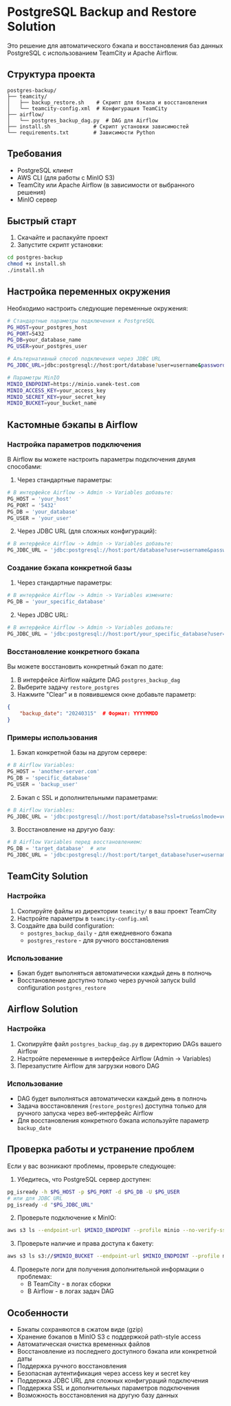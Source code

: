 # PostgreSQL Backup and Restore Solution

Это решение для автоматического бэкапа и восстановления баз данных PostgreSQL с использованием TeamCity и Apache Airflow.

## Структура проекта

```
postgres-backup/
├── teamcity/
│   ├── backup_restore.sh    # Скрипт для бэкапа и восстановления
│   └── teamcity-config.xml  # Конфигурация TeamCity
├── airflow/
│   └── postgres_backup_dag.py  # DAG для Airflow
├── install.sh              # Скрипт установки зависимостей
└── requirements.txt        # Зависимости Python
```

## Требования

- PostgreSQL клиент
- AWS CLI (для работы с MinIO S3)
- TeamCity или Apache Airflow (в зависимости от выбранного решения)
- MinIO сервер

## Быстрый старт

1. Скачайте и распакуйте проект
2. Запустите скрипт установки:
```bash
cd postgres-backup
chmod +x install.sh
./install.sh
```

## Настройка переменных окружения

Необходимо настроить следующие переменные окружения:

```bash
# Стандартные параметры подключения к PostgreSQL
PG_HOST=your_postgres_host
PG_PORT=5432
PG_DB=your_database_name
PG_USER=your_postgres_user

# Альтернативный способ подключения через JDBC URL
PG_JDBC_URL=jdbc:postgresql://host:port/database?user=username&password=password

# Параметры MinIO
MINIO_ENDPOINT=https://minio.vanek-test.com
MINIO_ACCESS_KEY=your_access_key
MINIO_SECRET_KEY=your_secret_key
MINIO_BUCKET=your_bucket_name
```

## Кастомные бэкапы в Airflow

### Настройка параметров подключения

В Airflow вы можете настроить параметры подключения двумя способами:

1. Через стандартные параметры:
```python
# В интерфейсе Airflow -> Admin -> Variables добавьте:
PG_HOST = 'your_host'
PG_PORT = '5432'
PG_DB = 'your_database'
PG_USER = 'your_user'
```

2. Через JDBC URL (для сложных конфигураций):
```python
# В интерфейсе Airflow -> Admin -> Variables добавьте:
PG_JDBC_URL = 'jdbc:postgresql://host:port/database?user=username&password=password&ssl=true'
```

### Создание бэкапа конкретной базы

1. Через стандартные параметры:
```python
# В интерфейсе Airflow -> Admin -> Variables измените:
PG_DB = 'your_specific_database'
```

2. Через JDBC URL:
```python
# В интерфейсе Airflow -> Admin -> Variables добавьте:
PG_JDBC_URL = 'jdbc:postgresql://host:port/your_specific_database?user=username&password=password'
```

### Восстановление конкретного бэкапа

Вы можете восстановить конкретный бэкап по дате:

1. В интерфейсе Airflow найдите DAG `postgres_backup_dag`
2. Выберите задачу `restore_postgres`
3. Нажмите "Clear" и в появившемся окне добавьте параметр:
```json
{
    "backup_date": "20240315"  # Формат: YYYYMMDD
}
```

### Примеры использования

1. Бэкап конкретной базы на другом сервере:
```python
# В Airflow Variables:
PG_HOST = 'another-server.com'
PG_DB = 'specific_database'
PG_USER = 'backup_user'
```

2. Бэкап с SSL и дополнительными параметрами:
```python
# В Airflow Variables:
PG_JDBC_URL = 'jdbc:postgresql://host:port/database?ssl=true&sslmode=verify-full&sslcert=/path/to/cert'
```

3. Восстановление на другую базу:
```python
# В Airflow Variables перед восстановлением:
PG_DB = 'target_database'  # или
PG_JDBC_URL = 'jdbc:postgresql://host:port/target_database?user=username&password=password'
```

## TeamCity Solution

### Настройка

1. Скопируйте файлы из директории `teamcity/` в ваш проект TeamCity
2. Настройте параметры в `teamcity-config.xml`
3. Создайте два build configuration:
   - `postgres_backup_daily` - для ежедневного бэкапа
   - `postgres_restore` - для ручного восстановления

### Использование

- Бэкап будет выполняться автоматически каждый день в полночь
- Восстановление доступно только через ручной запуск build configuration `postgres_restore`

## Airflow Solution

### Настройка

1. Скопируйте файл `postgres_backup_dag.py` в директорию DAGs вашего Airflow
2. Настройте переменные в интерфейсе Airflow (Admin -> Variables)
3. Перезапустите Airflow для загрузки нового DAG

### Использование

- DAG будет выполняться автоматически каждый день в полночь
- Задача восстановления (`restore_postgres`) доступна только для ручного запуска через веб-интерфейс Airflow
- Для восстановления конкретного бэкапа используйте параметр `backup_date`

## Проверка работы и устранение проблем

Если у вас возникают проблемы, проверьте следующее:

1. Убедитесь, что PostgreSQL сервер доступен:
```bash
pg_isready -h $PG_HOST -p $PG_PORT -d $PG_DB -U $PG_USER
# или для JDBC URL
pg_isready -d "$PG_JDBC_URL"
```

2. Проверьте подключение к MinIO:
```bash
aws s3 ls --endpoint-url $MINIO_ENDPOINT --profile minio --no-verify-ssl
```

3. Проверьте наличие и права доступа к бакету:
```bash
aws s3 ls s3://$MINIO_BUCKET --endpoint-url $MINIO_ENDPOINT --profile minio --no-verify-ssl
```

4. Проверьте логи для получения дополнительной информации о проблемах:
   - В TeamCity - в логах сборки
   - В Airflow - в логах задач DAG

## Особенности

- Бэкапы сохраняются в сжатом виде (gzip)
- Хранение бэкапов в MinIO S3 с поддержкой path-style access
- Автоматическая очистка временных файлов
- Восстановление из последнего доступного бэкапа или конкретной даты
- Поддержка ручного восстановления
- Безопасная аутентификация через access key и secret key
- Поддержка JDBC URL для сложных конфигураций подключения
- Поддержка SSL и дополнительных параметров подключения
- Возможность восстановления на другую базу данных 